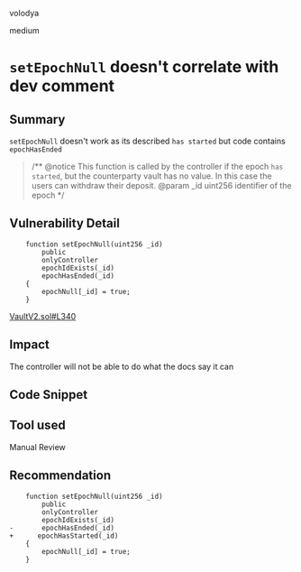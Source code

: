 volodya

medium

# `setEpochNull` doesn't correlate with dev comment

## Summary
`setEpochNull` doesn't work as its described `has started` but code contains `epochHasEnded`
>    /**
>@notice This function is called by the controller if the epoch `has started`, but the counterparty vault has no value. In this case the users can withdraw their deposit.
>    @param  _id uint256 identifier of the epoch
>     */
## Vulnerability Detail
```solidity
    function setEpochNull(uint256 _id)
        public
        onlyController
        epochIdExists(_id)
        epochHasEnded(_id)
    {
        epochNull[_id] = true;
    }
```
[VaultV2.sol#L340](https://github.com/sherlock-audit/2023-03-Y2K/blob/main/Earthquake/src/v2/VaultV2.sol#L340)

## Impact
The controller will not be able to do what the docs say it can
## Code Snippet

## Tool used

Manual Review

## Recommendation
```solidity
    function setEpochNull(uint256 _id)
        public
        onlyController
        epochIdExists(_id)
-       epochHasEnded(_id)
+      epochHasStarted(_id)
    {
        epochNull[_id] = true;
    }
```
